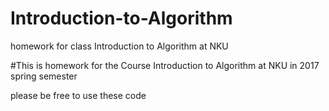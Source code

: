# Introduction-to-Algorithm
homework for class Introduction to Algorithm at NKU

#This is homework for the Course Introduction to Algorithm at NKU in 2017 spring semester

please be free to use these code
